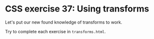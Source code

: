 # CSS exercise 37: Using transforms

Let's put our new found knowledge of transforms to work.

Try to complete each exercise in `transforms.html`.
